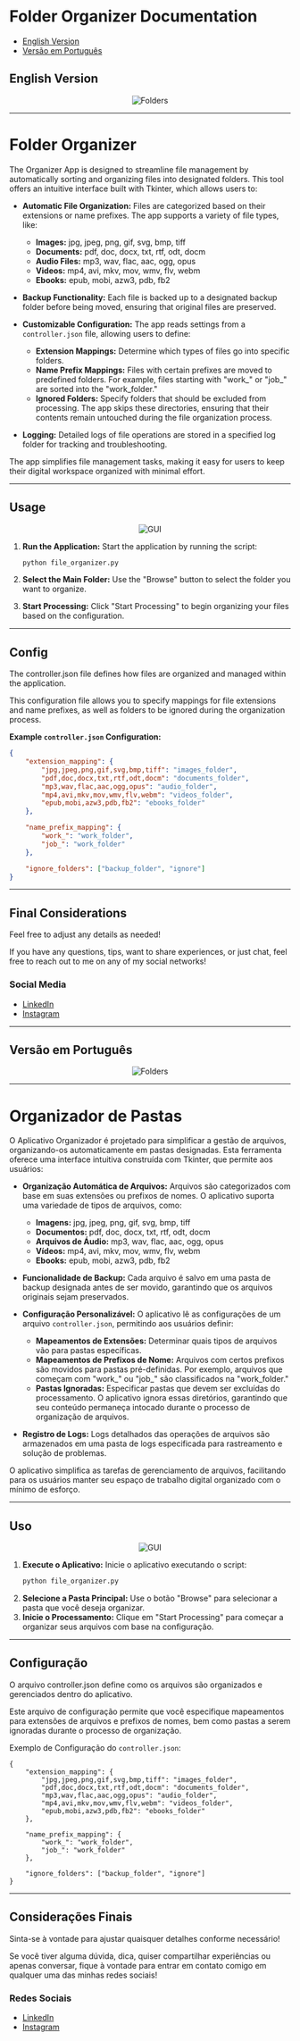 # Folder Organizer Documentation

- [English Version](#english-version)
- [Versão em Português](#versão-em-português)



## English Version
<!-- English Version -->

<p align="center">
  <img src="https://github.com/user-attachments/assets/62bbd0f1-bede-45b8-a7c0-0981b6042749" alt="Folders">
</p>

---

<h1>Folder Organizer</h1>

The Organizer App is designed to streamline file management by automatically sorting and organizing files into designated folders. This tool offers an intuitive interface built with Tkinter, which allows users to:

- **Automatic File Organization:** Files are categorized based on their extensions or name prefixes. The app supports a variety of file types, like:
  - **Images:** jpg, jpeg, png, gif, svg, bmp, tiff
  - **Documents:** pdf, doc, docx, txt, rtf, odt, docm
  - **Audio Files:** mp3, wav, flac, aac, ogg, opus
  - **Videos:** mp4, avi, mkv, mov, wmv, flv, webm
  - **Ebooks:** epub, mobi, azw3, pdb, fb2

- **Backup Functionality:** Each file is backed up to a designated backup folder before being moved, ensuring that original files are preserved.

- **Customizable Configuration:** The app reads settings from a `controller.json` file, allowing users to define:
  - **Extension Mappings:** Determine which types of files go into specific folders.
  - **Name Prefix Mappings:** Files with certain prefixes are moved to predefined folders. For example, files starting with "work_" or "job_" are sorted into the "work_folder."
  - **Ignored Folders:** Specify folders that should be excluded from processing. The app skips these directories, ensuring that their contents remain untouched during the file organization process.

- **Logging:** Detailed logs of file operations are stored in a specified log folder for tracking and troubleshooting.

The app simplifies file management tasks, making it easy for users to keep their digital workspace organized with minimal effort.

---

<h2>Usage</h2>

<p align="center">
  <img src="https://github.com/user-attachments/assets/185f6fa3-aa66-4bdf-8702-696cea9a25e8" alt="GUI">
</p>

1. **Run the Application:**
   Start the application by running the script:
   ```bash
   python file_organizer.py
   ```
   
2. **Select the Main Folder:**
   Use the "Browse" button to select the folder you want to organize.
3. **Start Processing:**
Click "Start Processing" to begin organizing your files based on the configuration.


---

<h2>Config</h2>

The <a href='controller.json' style='text-decoration:none; color:inherit'>controller.json</a> file defines how files are organized and managed within the application. 

This configuration file allows you to specify mappings for file extensions and name prefixes, as well as folders to be ignored during the organization process.

**Example `controller.json` Configuration:**

```json
{
    "extension_mapping": {
        "jpg,jpeg,png,gif,svg,bmp,tiff": "images_folder",
        "pdf,doc,docx,txt,rtf,odt,docm": "documents_folder",
        "mp3,wav,flac,aac,ogg,opus": "audio_folder",
        "mp4,avi,mkv,mov,wmv,flv,webm": "videos_folder",
        "epub,mobi,azw3,pdb,fb2": "ebooks_folder"
    },

    "name_prefix_mapping": {
        "work_": "work_folder",
        "job_": "work_folder"
    },

    "ignore_folders": ["backup_folder", "ignore"]
}

```

---
<h2> Final Considerations </h2>

Feel free to adjust any details as needed!

If you have any questions, tips, want to share experiences, or just chat, feel free to reach out to me on any of my social networks!

<h3>Social Media</h3>
<ul>
    <li>
        <i class="fab fa-linkedin"></i>
        <a href="https://www.linkedin.com/in/fernandofthompson/" target="_blank">
            LinkedIn
        </a>
    </li>
    <li>
        <i class="fab fa-instagram"></i>
        <a href="https://www.instagram.com/f.fthompson/" target="_blank">
            Instagram
        </a>
    </li>
</ul>


---
## Versão em Português
<!-- Versão em Português -->

<p align="center">
  <img src="https://github.com/user-attachments/assets/62bbd0f1-bede-45b8-a7c0-0981b6042749" alt="Folders">
</p>

---

# Organizador de Pastas

O Aplicativo Organizador é projetado para simplificar a gestão de arquivos, organizando-os automaticamente em pastas designadas. Esta ferramenta oferece uma interface intuitiva construída com Tkinter, que permite aos usuários:

- **Organização Automática de Arquivos:** Arquivos são categorizados com base em suas extensões ou prefixos de nomes. O aplicativo suporta uma variedade de tipos de arquivos, como:
  - **Imagens:** jpg, jpeg, png, gif, svg, bmp, tiff
  - **Documentos:** pdf, doc, docx, txt, rtf, odt, docm
  - **Arquivos de Áudio:** mp3, wav, flac, aac, ogg, opus
  - **Vídeos:** mp4, avi, mkv, mov, wmv, flv, webm
  - **Ebooks:** epub, mobi, azw3, pdb, fb2

- **Funcionalidade de Backup:** Cada arquivo é salvo em uma pasta de backup designada antes de ser movido, garantindo que os arquivos originais sejam preservados.

- **Configuração Personalizável:** O aplicativo lê as configurações de um arquivo `controller.json`, permitindo aos usuários definir:
  - **Mapeamentos de Extensões:** Determinar quais tipos de arquivos vão para pastas específicas.
  - **Mapeamentos de Prefixos de Nome:** Arquivos com certos prefixos são movidos para pastas pré-definidas. Por exemplo, arquivos que começam com "work_" ou "job_" são classificados na "work_folder."
  - **Pastas Ignoradas:** Especificar pastas que devem ser excluídas do processamento. O aplicativo ignora essas diretórios, garantindo que seu conteúdo permaneça intocado durante o processo de organização de arquivos.

- **Registro de Logs:** Logs detalhados das operações de arquivos são armazenados em uma pasta de logs especificada para rastreamento e solução de problemas.

O aplicativo simplifica as tarefas de gerenciamento de arquivos, facilitando para os usuários manter seu espaço de trabalho digital organizado com o mínimo de esforço.

---

## Uso

<p align="center">
  <img src="https://github.com/user-attachments/assets/185f6fa3-aa66-4bdf-8702-696cea9a25e8" alt="GUI">
</p>

1. **Execute o Aplicativo:**
   Inicie o aplicativo executando o script:
   ```bash
   python file_organizer.py
   ```
2. **Selecione a Pasta Principal:**
Use o botão "Browse" para selecionar a pasta que você deseja organizar.
3. **Inicie o Processamento:**
Clique em "Start Processing" para começar a organizar seus arquivos com base na configuração.

---

<h2>Configuração</h2>

O arquivo <a href='controller.json' style='text-decoration:none; color:inherit'>controller.json</a> define como os arquivos são organizados e gerenciados dentro do aplicativo.

Este arquivo de configuração permite que você especifique mapeamentos para extensões de arquivos e prefixos de nomes, bem como pastas a serem ignoradas durante o processo de organização.

Exemplo de Configuração do `controller.json`:

```
{
    "extension_mapping": {
        "jpg,jpeg,png,gif,svg,bmp,tiff": "images_folder",
        "pdf,doc,docx,txt,rtf,odt,docm": "documents_folder",
        "mp3,wav,flac,aac,ogg,opus": "audio_folder",
        "mp4,avi,mkv,mov,wmv,flv,webm": "videos_folder",
        "epub,mobi,azw3,pdb,fb2": "ebooks_folder"
    },

    "name_prefix_mapping": {
        "work_": "work_folder",
        "job_": "work_folder"
    },

    "ignore_folders": ["backup_folder", "ignore"]
}
```

---
<h2> Considerações Finais </h2>

Sinta-se à vontade para ajustar quaisquer detalhes conforme necessário!

Se você tiver alguma dúvida, dica, quiser compartilhar experiências ou apenas conversar, fique à vontade para entrar em contato comigo em qualquer uma das minhas redes sociais!

<h3>Redes Sociais</h3>
<ul>
    <li>
        <i class="fab fa-linkedin"></i>
        <a href="https://www.linkedin.com/in/fernandofthompson/" target="_blank">
            LinkedIn
        </a>
    </li>
    <li>
        <i class="fab fa-instagram"></i>
        <a href="https://www.instagram.com/f.fthompson/" target="_blank">
            Instagram
        </a>
    </li>
</ul>
